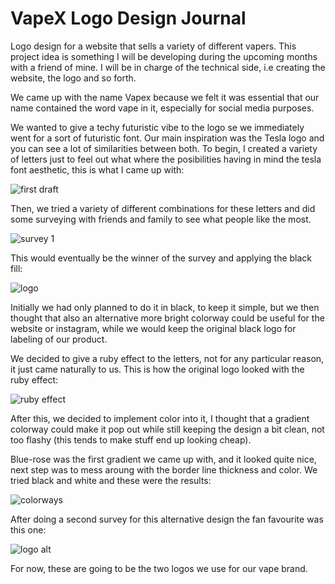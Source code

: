 # VapeX Logo Design Journal

Logo design for a website that sells a variety of different vapers. This project idea is something I will be developing during the upcoming months with a friend of mine. I will be in charge of the technical side, i.e creating the website, the logo and so forth.

We came up with the name Vapex because we felt it was essential that our name contained the word vape in it, especially for social media purposes. 

We wanted to give a techy futuristic vibe to the logo se we immediately went for a sort of futuristic font. Our main inspiration was the Tesla logo and you can see a lot of similarities between both. To begin, I created a variety of letters just to feel out what where the posibilities having in mind the tesla font aesthetic, this is what I came up with:


![first draft](https://user-images.githubusercontent.com/42673884/189504174-d219a934-6271-4bf8-9893-f605a1be5ecf.png)


Then, we tried a variety of different combinations for these letters and did some surveying with friends and family to see what people like the most.


![survey 1](https://user-images.githubusercontent.com/42673884/189504210-20280ce6-5509-4a63-a5a7-ae04d6379e41.png)



This would eventually be the winner of the survey and applying the black fill:



![logo](https://user-images.githubusercontent.com/42673884/189504229-36d9e5f7-2244-4e19-bd32-fa9e2090bef0.png)


Initially we had only planned to do it in black, to keep it simple, but we then thought that also an alternative more bright colorway could be useful for the website or instagram, while we would keep the original black logo for labeling of our product.

We decided to give a ruby effect to the letters, not for any particular reason, it just came naturally to us. This is how the original logo looked with the ruby effect:


![ruby effect](https://user-images.githubusercontent.com/42673884/189504251-caa00be0-586a-41a5-bb3d-3181c72505a0.png)


After this, we decided to implement color into it, I thought that a gradient colorway could make it pop out while still keeping the design a bit clean, not too flashy (this tends to make stuff end up looking cheap).

Blue-rose was the first gradient we came up with, and it looked quite nice, next step was to mess aroung with the border line thickness and color. We tried black and white and these were the results:


![colorways](https://user-images.githubusercontent.com/42673884/189504302-a9d298bc-bba6-4ea2-a155-1267fbf56875.png)



After doing a second survey for this alternative design the fan favourite was this one:



![logo alt](https://user-images.githubusercontent.com/42673884/189504319-c0ce956e-f7d3-4779-bb79-f23811bdd90f.png)


For now, these are going to be the two logos we use for our vape brand.




